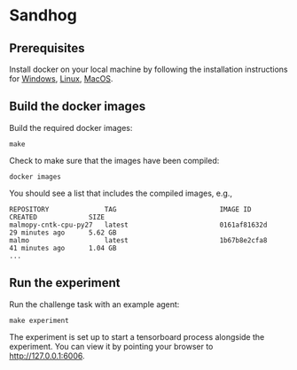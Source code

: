 # Sandhog


## Prerequisites

Install docker on your local machine by following the installation instructions for 
[Windows](https://docs.docker.com/docker-for-windows/install/), 
[Linux](https://docs.docker.com/engine/installation/), 
[MacOS](https://docs.docker.com/docker-for-mac/install/).


## Build the docker images

Build the required docker images:
```
make
```

Check to make sure that the images have been compiled:
```
docker images
```
You should see a list that includes the compiled images, e.g.,
```
REPOSITORY              TAG                          IMAGE ID            CREATED             SIZE
malmopy-cntk-cpu-py27   latest                       0161af81632d        29 minutes ago      5.62 GB
malmo                   latest                       1b67b8e2cfa8        41 minutes ago      1.04 GB
...
```

## Run the experiment

Run the challenge task with an example agent:
```
make experiment
```

The experiment is set up to start a tensorboard process alongside the experiment.
You can view it by pointing your browser to http://127.0.0.1:6006.
